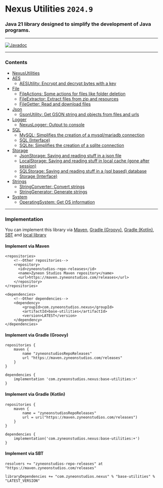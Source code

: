 # Nexus Utilities `2024.9`

### Java 21 library designed to simplify the development of Java programs.

---

[![Javadoc](https://img.shields.io/badge/JavaDoc-Online-green)](https://zyneonstudios.github.io/nexus-utilities/apidocs/)

---

### Contents
- [NexusUtilities](https://zyneonstudios.github.io/nexus-utilities/apidocs/com/zyneonstudios/nexus/utilities/NexusUtilities)
- [AES](https://zyneonstudios.github.io/nexus-utilities/apidocs/com/zyneonstudios/nexus/utilities/aes/package-summary)
  - [AESUtility: Encrypt and decrypt bytes with a key](https://zyneonstudios.github.io/nexus-utilities/apidocs/com/zyneonstudios/nexus/utilities/aes/AESUtility)
- [File](https://zyneonstudios.github.io/nexus-utilities/apidocs/com/zyneonstudios/nexus/utilities/file/package-summary)
  - [FileActions: Some actions for files like folder deletion](https://zyneonstudios.github.io/nexus-utilities/apidocs/com/zyneonstudios/nexus/utilities/file/FileActions)
  - [FileExtractor: Extract files from zip and resources](https://zyneonstudios.github.io/nexus-utilities/apidocs/com/zyneonstudios/nexus/utilities/file/FileExtractor)
  - [FileGetter: Read and download files](https://zyneonstudios.github.io/nexus-utilities/apidocs/com/zyneonstudios/nexus/utilities/file/FileGetter)
- [Json](https://zyneonstudios.github.io/nexus-utilities/apidocs/com/zyneonstudios/nexus/utilities/json/package-summary)
  - [GsonUtility: Get GSON string and objects from files and urls](https://zyneonstudios.github.io/nexus-utilities/apidocs/com/zyneonstudios/nexus/utilities/json/GsonUtility)
- [Logger](https://zyneonstudios.github.io/nexus-utilities/apidocs/com/zyneonstudios/nexus/utilities/logger/package-summary)
  - [NexusLogger: Output to console](https://zyneonstudios.github.io/nexus-utilities/apidocs/com/zyneonstudios/nexus/utilities/logger/NexusLogger)
- [SQL](https://zyneonstudios.github.io/nexus-utilities/apidocs/com/zyneonstudios/nexus/utilities/sql/package-summary)
  - [MySQL: Simplifies the creation of a mysql/mariadb connection](https://zyneonstudios.github.io/nexus-utilities/apidocs/com/zyneonstudios/nexus/utilities/sql/MySQL)
  - [SQL (Interface)](https://zyneonstudios.github.io/nexus-utilities/apidocs/com/zyneonstudios/nexus/utilities/sql/SQL)
  - [SQLite: Simplifies the creation of a sqlite connection](https://zyneonstudios.github.io/nexus-utilities/apidocs/com/zyneonstudios/nexus/utilities/sql/SQLite)
- [Storage](https://zyneonstudios.github.io/nexus-utilities/apidocs/com/zyneonstudios/nexus/utilities/storage/package-summary)
  - [JsonStorage: Saving and reading stuff in a json file](https://zyneonstudios.github.io/nexus-utilities/apidocs/com/zyneonstudios/nexus/utilities/storage/JsonStorage)
  - [LocalStorage: Saving and reading stuff in local cache (gone after session)](https://zyneonstudios.github.io/nexus-utilities/apidocs/com/zyneonstudios/nexus/utilities/storage/LocalStorage)
  - [SQLStorage: Saving and reading stuff in a (sql based) database](https://zyneonstudios.github.io/nexus-utilities/apidocs/com/zyneonstudios/nexus/utilities/storage/SQLStorage)
  - [Storage (Interface)](https://zyneonstudios.github.io/nexus-utilities/apidocs/com/zyneonstudios/nexus/utilities/storage/Storage)
- [Strings](https://zyneonstudios.github.io/nexus-utilities/apidocs/com/zyneonstudios/nexus/utilities/strings/package-summary)
  - [StringConverter: Convert strings](https://zyneonstudios.github.io/nexus-utilities/apidocs/com/zyneonstudios/nexus/utilities/strings/StringConverter)
  - [StringGenerator: Generate strings](https://zyneonstudios.github.io/nexus-utilities/apidocs/com/zyneonstudios/nexus/utilities/strings/StringGenerator)
- [System](https://zyneonstudios.github.io/nexus-utilities/apidocs/com/zyneonstudios/nexus/utilities/system/package-summary)
  - [OperatingSystem: Get OS information](https://zyneonstudios.github.io/nexus-utilities/apidocs/com/zyneonstudios/nexus/utilities/system/OperatingSystem)

---

### Implementation

You can implement this library via [Maven](#implement-via-maven), [Gradle (Groovy)](#implement-via-gradle-groovy),  [Gradle (Kotlin)](#implement-via-gradle-kotlin), [SBT](#implement-via-sbt) and [local library](https://github.com/zyneonstudios/nexus-utilities/releases/latest/)

#### Implement via Maven
```
<repositories>
    <!--Other repositories-->
    <repository>
      <id>zyneonstudios-repo-releases</id>
      <name>Zyneon Studios Maven repository</name>
      <url>https://maven.zyneonstudios.com/releases</url>
    </repository>
</repositories>
```
```
<dependencies>
    <!--Other dependencies-->
    <dependency>
        <groupId>com.zyneonstudios.nexus</groupId>
        <artifactId>base-utilities</artifactId>
        <version>LATEST</version>
    </dependency>
</dependencies>
```

#### Implement via Gradle (Groovy)
```
repositories {
    maven {
        name "zyneonstudiosRepoReleases"
        url "https://maven.zyneonstudios.com/releases"
    }
}
```
```
dependencies {
    implementation 'com.zyneonstudios.nexus:base-utilities:+'
}
```

#### Implement via Gradle (Kotlin)
```
repositories {
    maven {
        name = "zyneonstudiosRepoReleases"
        url = uri("https://maven.zyneonstudios.com/releases")
    }
}
```
```
dependencies {
    implementation('com.zyneonstudios.nexus:base-utilities:+')
}
```

#### Implement via SBT
```
resolvers += "zyneonstudios-repo-releases" at "https://maven.zyneonstudios.com/releases"
```
```
libraryDependencies += "com.zyneonstudios.nexus" % "base-utilities" % "LATEST_VERSION"
```